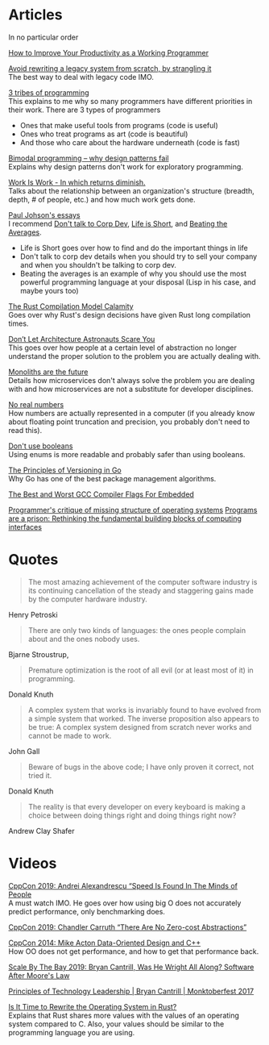 # Articles
In no particular order

[How to Improve Your Productivity as a Working Programmer](https://malisper.me/how-to-improve-your-productivity-as-a-working-programmer/)<br/>

[Avoid rewriting a legacy system from scratch, by strangling it](https://understandlegacycode.com/blog/avoid-rewriting-a-legacy-system-from-scratch-by-strangling-it/)<br/>
The best way to deal with legacy code IMO.

[3 tribes of programming](https://josephg.com/blog/3-tribes/)<br/>
This explains to me why so many programmers have different priorities in their work.
There are 3 types of programmers
- Ones that make useful tools from programs (code is useful)
- Ones who treat programs as art (code is beautiful)
- And those who care about the hardware underneath (code is fast)

[Bimodal programming – why design patterns fail](https://blog.cerebralab.com/Bimodal_programming_%E2%80%93_why_design_patterns_fail)<br/>
Explains why design patterns don't work for exploratory programming.

[Work Is Work - In which returns diminish.](https://codahale.com/work-is-work/) <br/>
Talks about the relationship between an organization's structure (breadth, depth, # of people, etc.) and how much work gets done.

[Paul Johson's essays](http://paulgraham.com/articles.html)<br/>
I recommend [Don't talk to Corp Dev](http://paulgraham.com/corpdev.html), [Life is Short](http://paulgraham.com/vb.html), and [Beating the Averages](http://paulgraham.com/avg.html).
- Life is Short goes over how to find and do the important things in life
- Don't talk to corp dev details when you should try to sell your company and when you shouldn't be talking to corp dev.
- Beating the averages is an example of why you should use the most powerful programming language at your disposal (Lisp in his case, and maybe yours too)

[The Rust Compilation Model Calamity](https://pingcap.com/blog/rust-compilation-model-calamity/)<br/>
Goes over why Rust's design decisions have given Rust long compilation times.

[Don’t Let Architecture Astronauts Scare You](https://www.joelonsoftware.com/2001/04/21/dont-let-architecture-astronauts-scare-you/)<br/>
This goes over how people at a certain level of abstraction no longer understand the proper solution to the problem you are actually dealing with.

[Monoliths are the future](https://changelog.com/posts/monoliths-are-the-future)<br/>
Details how microservices don't always solve the problem you are dealing with and how microservices are not a substitute for developer disciplines.

[No real numbers](http://beza1e1.tuxen.de/no_real_numbers.html)<br/>
How numbers are actually represented in a computer (if you already know about floating point truncation and precision, you probably don't need to read this).

[Don't use booleans](https://www.luu.io/posts/dont-use-booleans/)<br/>
Using enums is more readable and probably safer than using booleans.

[The Principles of Versioning in Go ](https://research.swtch.com/vgo-principles)<br/>
Why Go has one of the best package management algorithms.

[The Best and Worst GCC Compiler Flags For Embedded](https://interrupt.memfault.com/blog/best-and-worst-gcc-clang-compiler-flags)

[Programmer's critique of missing structure of operating systems](http://blog.rfox.eu/en/Programmer_s_critique_of_missing_structure_of_oper.html)
[Programs are a prison: Rethinking the fundamental building blocks of computing interfaces](https://djrobstep.com/posts/programs-are-a-prison)

# Quotes

>The most amazing achievement of the computer software industry is its continuing cancellation of the steady and staggering gains made by the computer hardware industry.

Henry Petroski

>There are only two kinds of languages: the ones people complain about and the ones nobody uses.

Bjarne Stroustrup, 

>Premature optimization is the root of all evil (or at least most of it) in programming.

Donald Knuth

>A complex system that works is invariably found to have evolved from a simple system that worked. The inverse proposition also appears to be true: A complex system designed from scratch never works and cannot be made to work.

John Gall

>Beware of bugs in the above code; I have only proven it correct, not tried it.

Donald Knuth

>The reality is that every developer on every keyboard is making a choice between doing things right and doing things right now?

Andrew Clay Shafer

# Videos
[CppCon 2019: Andrei Alexandrescu “Speed Is Found In The Minds of People](https://www.youtube.com/watch?v=FJJTYQYB1JQ&t=4711s)<br/>
A must watch IMO. He goes over how using big O does not accurately predict performance, only benchmarking does.

[CppCon 2019: Chandler Carruth “There Are No Zero-cost Abstractions”](https://www.youtube.com/watch?v=rHIkrotSwcc)

[CppCon 2014: Mike Acton Data-Oriented Design and C++](https://www.youtube.com/watch?v=rX0ItVEVjHc&t=2s)<br/>
How OO does not get performance, and how to get that performance back.

[Scale By The Bay 2019: Bryan Cantrill, Was He Wright All Along? Software After Moore's Law](https://www.youtube.com/watch?v=TM9h89Vo_Qo&t=338s)

[Principles of Technology Leadership | Bryan Cantrill | Monktoberfest 2017](https://www.youtube.com/watch?v=9QMGAtxUlAc&t=44s)


[Is It Time to Rewrite the Operating System in Rust?](https://www.youtube.com/watch?v=HgtRAbE1nBM)<br/>
Explains that Rust shares more values with the values of an operating system compared to C. Also, your values should be similar to the programming language you are using.

